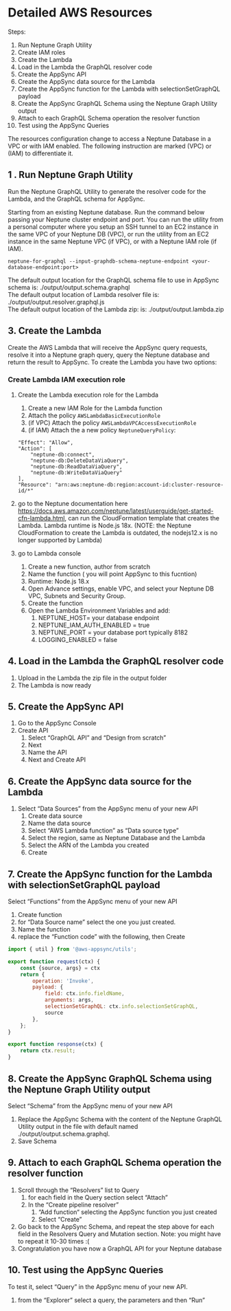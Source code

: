 # Detailed AWS Resources

Steps:

1. Run Neptune Graph Utility
2. Create IAM roles
3. Create the Lambda
4. Load in the Lambda the GraphQL resolver code
5. Create the AppSync API
6. Create the AppSync data source for the Lambda
7. Create the AppSync function for the Lambda with selectionSetGraphQL payload
8. Create the AppSync GraphQL Schema using the Neptune Graph Utility output
9. Attach to each GraphQL Schema operation the resolver function
10. Test using the AppSync Queries

The resources configuration change to access a Neptune Database in a VPC or with
IAM enabled. The following instruction are marked (VPC) or (IAM) to
differentiate it.

## 1 . Run Neptune Graph Utility

Run the Neptune GraphQL Utility to generate the resolver code for the Lambda,
and the GraphQL schema for AppSync.

Starting from an existing Neptune database. Run the command below passing your
Neptune cluster endpoint and port. You can run the utility from a personal
computer where you setup an SSH tunnel to an EC2 instance in the same VPC of
your Neptune DB (VPC), or run the utility from an EC2 instance in the same
Neptune VPC (if VPC), or with a Neptune IAM role (if IAM).

```
neptune-for-graphql --input-graphdb-schema-neptune-endpoint <your-database-endpoint:port>
````

The default output location for the GraphQL schema file to use in AppSync schema
is: ./output/output.schema.graphql
<br>
The default output location of Lambda resolver file is:
./output/output.resolver.graphql.js
<br>
The default output location of the Lambda zip: is: ./output/output.lambda.zip

## 3. Create the Lambda

Create the AWS Lambda that will receive the AppSync query requests, resolve it
into a Neptune graph query, query the Neptune database and return the result to
AppSync. To create the Lambda you have two options:

### Create Lambda IAM execution role

1. Create the Lambda execution role for the Lambda
    1. Create a new IAM Role for the Lambda function
    2. Attach the policy `AWSLambdaBasicExecutionRole`
    3. (if VPC) Attach the policy `AWSLambdaVPCAccessExecutionRole`
    3. (if IAM) Attach the a new policy `NeptuneQueryPolicy`:
    ```
    "Effect": "Allow",
    "Action": [
        "neptune-db:connect",
        "neptune-db:DeleteDataViaQuery",                        
        "neptune-db:ReadDataViaQuery",
        "neptune-db:WriteDataViaQuery"
    ],
    "Resource": "arn:aws:neptune-db:region:account-id:cluster-resource-id/*"
    ```


1. go to the Neptune documentation
   here https://docs.aws.amazon.com/neptune/latest/userguide/get-started-cfn-lambda.html,
   can run the CloudFormation template that creates the Lambda. Lambda runtime
   is Node.js 18x.
   (NOTE: the Neptune CloudFormation to create the Lambda is outdated, the
   nodejs12.x is no longer supported by Lambda)
2. go to Lambda console
    1. Create a new function, author from scratch
    2. Name the function ( you will point AppSync to this fucntion)
    3. Runtime: Node.js 18.x
    4. Open Advance settings, enable VPC, and select your Neptune DB VPC,
       Subnets and Security Group.
    5. Create the function
    6. Open the Lambda Environment Variables and add:
        1. NEPTUNE_HOST= your database endpoint
        2. NEPTUNE_IAM_AUTH_ENABLED = true
        3. NEPTUNE_PORT = your database port typically 8182
        4. LOGGING_ENABLED = false

## 4. Load in the Lambda the GraphQL resolver code

1. Upload in the Lambda the zip file in the output folder
2. The Lambda is now ready

## 5. Create the AppSync API

1. Go to the AppSync Console
2. Create API
    1. Select “GraphQL API” and “Design from scratch”
    2. Next
    3. Name the API
    4. Next and Create API

## 6. Create the AppSync data source for the Lambda

1. Select “Data Sources” from the AppSync menu of your new API
    1. Create data source
    2. Name the data source
    3. Select “AWS Lambda function” as “Data source type”
    4. Select the region, same as Neptune Database and the Lambda
    5. Select the ARN of the Lambda you created
    6. Create

## 7. Create the AppSync function for the Lambda with selectionSetGraphQL payload

Select “Functions” from the AppSync menu of your new API

1. Create function
2. for “Data Source name” select the one you just created.
3. Name the function
4. replace the “Function code” with the following, then Create

```js
import { util } from '@aws-appsync/utils';

export function request(ctx) {
    const {source, args} = ctx
    return {
        operation: 'Invoke',
        payload: {
            field: ctx.info.fieldName,
            arguments: args,
            selectionSetGraphQL: ctx.info.selectionSetGraphQL,
            source
        },
    };
}

export function response(ctx) {
    return ctx.result;
}
```

## 8. Create the AppSync GraphQL Schema using the Neptune Graph Utility output

Select “Schema” from the AppSync menu of your new API

1. Replace the AppSync Schema with the content of the Neptune GraphQL Utility
   output in the file with default named ./output/output.schema.graphql.
2. Save Schema

## 9. Attach to each GraphQL Schema operation the resolver function

1. Scroll through the “Resolvers” list to Query
    1. for each field in the Query section select “Attach”
    2. In the “Create pipeline resolver”
        1. “Add function“ selecting the AppSync function you just created
        2. Select “Create”
2. Go back to the AppSync Schema, and repeat the step above for each field in
   the Resolvers Query and Mutation section. Note: you might have to repeat it
   10-30 times :(
3. Congratulation you have now a GraphQL API for your Neptune database

## 10. Test using the AppSync Queries

To test it, select “Query” in the AppSync menu of your new API.

1. from the “Explorer” select a query, the parameters and then “Run”

